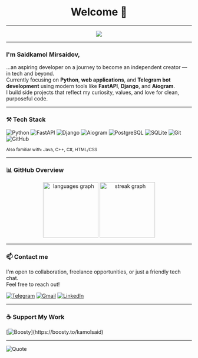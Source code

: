 <h1 align="center">
  Welcome 👋
</h1>

---

<div align="center">
  <img src="https://readme-typing-svg.demolab.com?lines=Hello+There!;My+name+is+Saidkamol.;I+am+Software+Engineer.&center=true&width=380&height=45&color=yellow&vCenter=true&size=22" />
</div>

---

### I'm **Saidkamol Mirsaidov**,  
...an aspiring developer on a journey to become an independent creator — in tech and beyond.  
Currently focusing on **Python**, **web applications**, and **Telegram bot development** using modern tools like **FastAPI**, **Django**, and **Aiogram**.  
I build side projects that reflect my curiosity, values, and love for clean, purposeful code.

---

### ⚒️ Tech Stack

![Python](https://img.shields.io/badge/-Python-3776AB?style=for-the-badge&logo=python&logoColor=white)
![FastAPI](https://img.shields.io/badge/-FastAPI-005571?style=for-the-badge&logo=fastapi)
![Django](https://img.shields.io/badge/-Django-092E20?style=for-the-badge&logo=django)
![Aiogram](https://img.shields.io/badge/-Aiogram-2CA5E0?style=for-the-badge&logo=telegram)
![PostgreSQL](https://img.shields.io/badge/-PostgreSQL-336791?style=for-the-badge&logo=postgresql)
![SQLite](https://img.shields.io/badge/-SQLite-003B57?style=for-the-badge&logo=sqlite&logoColor=white)
![Git](https://img.shields.io/badge/-Git-F05032?style=for-the-badge&logo=git)
![GitHub](https://img.shields.io/badge/-GitHub-181717?style=for-the-badge&logo=github)

<sub>Also familiar with: Java, C++, C#, HTML/CSS</sub>

---

### 📊 GitHub Overview

<div align="center">
  <img src="https://github-readme-stats.vercel.app/api/top-langs?username=SaidKamol0612&locale=en&hide_title=false&layout=compact&card_width=320&langs_count=5&theme=dracula&hide_border=false&order=2" height="150" alt="languages graph"  />
  <img src="https://streak-stats.demolab.com?user=SaidKamol0612&locale=en&mode=daily&theme=dracula&hide_border=false&border_radius=5&order=3" height="150" alt="streak graph"  />
</div>

---

### 📫 Contact me

I'm open to collaboration, freelance opportunities, or just a friendly tech chat.  
Feel free to reach out!

[![Telegram](https://img.shields.io/badge/Telegram-26A5E4?style=for-the-badge&logo=telegram&logoColor=white)](https://t.me/Mirsaidov_SS)
[![Gmail](https://img.shields.io/badge/Gmail-D14836?style=for-the-badge&logo=gmail&logoColor=white)](mailto:mirsaidov.saidkamol.s@gmail.com)
[![LinkedIn](https://img.shields.io/badge/LinkedIn-blue?style=for-the-badge&logo=linkedin)](https://linkedin.com/in/saidkamol-mirsaidov)

---

### ☕ Support My Work

[![Boosty](https://img.shields.io/badge/Support-Boosty-orange?style=for-the-badge&logo=data:image/svg+xml;base64,...)](https://boosty.to/kamolsaid)

---

![Quote](https://quotes-github-readme.vercel.app/api?type=horizontal&theme=tokyonight)
